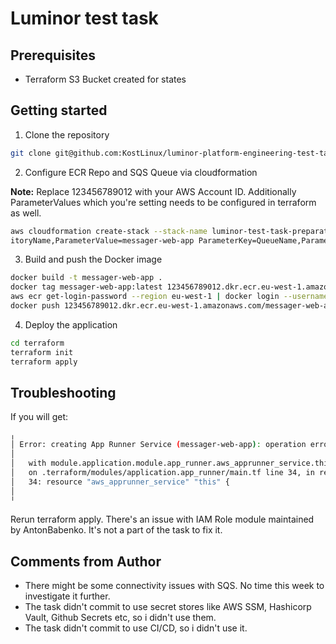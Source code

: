 # Luminor test task

## Prerequisites 

- Terraform S3 Bucket created for states

## Getting started

1. Clone the repository

```bash
git clone git@github.com:KostLinux/luminor-platform-engineering-test-task.git
```

2. Configure ECR Repo and SQS Queue via cloudformation

**Note:** Replace 123456789012 with your AWS Account ID. Additionally ParameterValues which you're setting needs to be configured in terraform as well.

```bash
aws cloudformation create-stack --stack-name luminor-test-task-preparation --template-body file://cloudformation/prepare-platform.yml --parameters ParameterKey=Repos
itoryName,ParameterValue=messager-web-app ParameterKey=QueueName,ParameterValue=messager-web-app-queue --capabilities CAPABILITY_NAMED_IAM --region eu-west-1
```

3. Build and push the Docker image

```bash
docker build -t messager-web-app .
docker tag messager-web-app:latest 123456789012.dkr.ecr.eu-west-1.amazonaws.com/messager-web-app:latest
aws ecr get-login-password --region eu-west-1 | docker login --username AWS --password-stdin 123456789012.dkr.ecr.eu-west-1.amazonaws.com
docker push 123456789012.dkr.ecr.eu-west-1.amazonaws.com/messager-web-app:latest
```

4. Deploy the application

```bash
cd terraform
terraform init
terraform apply
```


## Troubleshooting

If you will get:
```bash
╷
│ Error: creating App Runner Service (messager-web-app): operation error AppRunner: CreateService, https response error StatusCode: 400, RequestID: 41b25720-9939-487b-90c1-9dda93340b24, InvalidRequestException: Error in assuming access role arn:aws:iam::010526271920:role/aws-app-runner-role
│ 
│   with module.application.module.app_runner.aws_apprunner_service.this[0],
│   on .terraform/modules/application.app_runner/main.tf line 34, in resource "aws_apprunner_service" "this":
│   34: resource "aws_apprunner_service" "this" {
│ 
╵
```

Rerun terraform apply. There's an issue with IAM Role module maintained by AntonBabenko. It's not a part of the task to fix it.

## Comments from Author

- There might be some connectivity issues with SQS. No time this week to investigate it further.
- The task didn't commit to use secret stores like AWS SSM, Hashicorp Vault, Github Secrets etc, so i didn't use them.
- The task didn't commit to use CI/CD, so i didn't use it.